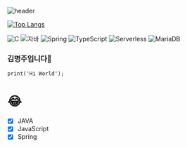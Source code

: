 ![header](https://capsule-render.vercel.app/api?type=wave&color=auto&height=300&section=header&text=MJ%20Github&fontSize=90)

[![Top Langs](https://github-readme-stats.vercel.app/api/top-langs/?username=kim-myeongju)](https://github.com/kim-myeongju/github-readme-stats)

![C](https://img.shields.io/badge/-C-123456?style=flat-square&logo=C&logoColor=black)
![자바](https://img.shields.io/badge/-자바-007396?style=flat&logo=Java&logoColor=ffffff)
![Spring](https://img.shields.io/badge/-Spring-6DB33F?style=for-the-badge&logo=Spring&logoColor=white)
![TypeScript](https://img.shields.io/badge/-TypeScript-3178C6?style=flat-square&logo=TypeScript&logoColor=white)
![Serverless](https://img.shields.io/badge/-Serverless-FD5750?style=flat-square&logo=Serverless&logoColor=magenta)
![MariaDB](https://img.shields.io/badge/-MariaDB-1F305F?style=flat-square&logo=mariadb&logoColor=white)


### 김명주입니다💖

```
print('Hi World');
```

# :joy: <br>
- [x] JAVA <br>
- [x] JavaScript <br>
- [x] Spring <br>
